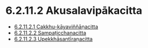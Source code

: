 

# 6.2.11.2 Akusalavipākacitta

* [6.2.11.2.1 Cakkhu-kāyaviññāṇacitta](6.2.11.2/6.2.11.2.1.md)
* [6.2.11.2.2 Sampaṭicchanacitta](6.2.11.2/6.2.11.2.2.md)
* [6.2.11.2.3 Upekkhāsantīraṇacitta](6.2.11.2/6.2.11.2.3.md)



